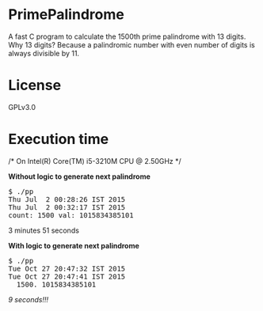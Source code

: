 # PrimePalindrome  
  
A fast C program to calculate the 1500th prime palindrome with 13 digits.  
Why 13 digits? Because a palindromic number with even number of digits is always divisible by 11.
  
# License  
  
GPLv3.0

# Execution time  
  
/* On Intel(R) Core(TM) i5-3210M CPU @ 2.50GHz */  
  
<b>Without logic to generate next palindrome</b>  
<pre>$ ./pp  
Thu Jul  2 00:28:26 IST 2015  
Thu Jul  2 00:32:17 IST 2015  
count: 1500 val: 1015834385101</pre>
3 minutes 51 seconds  
  
<b>With logic to generate next palindrome</b>  
<pre>$ ./pp
Tue Oct 27 20:47:32 IST 2015
Tue Oct 27 20:47:41 IST 2015
  1500. 1015834385101</pre>
<i>9 seconds!!!</i>
